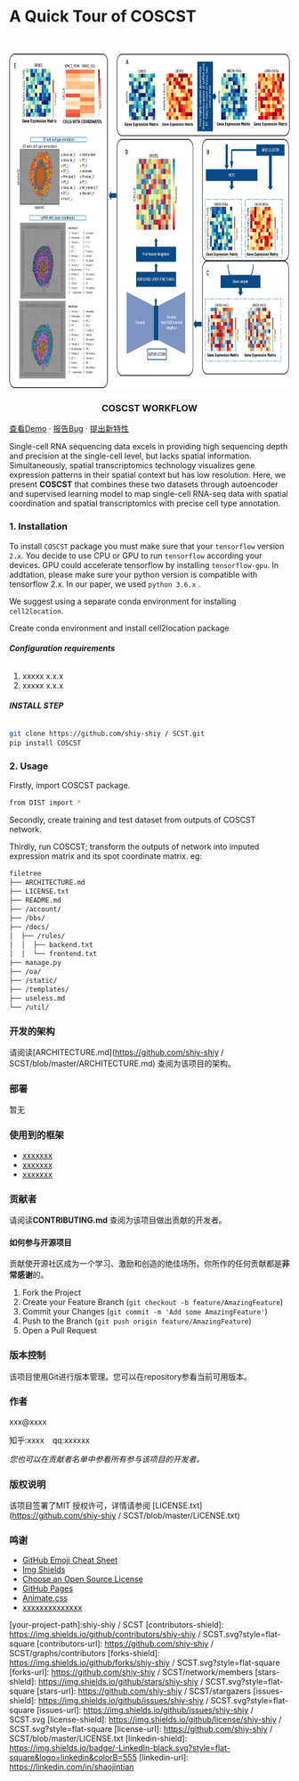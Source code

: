 

# A Quick Tour of COSCST

<!-- PROJECT LOGO -->
<br />

<p align="center">
  <a href="https://github.com/shiy-shiy/SCST/">
    <img src="image/0201_FIG1.jpg" alt="Logo" width="800" height="600">
  </a>
  <h3 align="center">COSCST WORKFLOW</h3>
    <a href="https://github.com/shiy-shiy/SCST/">查看Demo</a>
    ·
    <a href="https://github.com/shiy-shiy/SCST/issues">报告Bug</a>
    ·
    <a href="https://github.com/shiy-shiy/SCST/issues">提出新特性</a>
  </p>

</p>

Single-cell RNA sequencing data excels in providing high sequencing depth and precision at the single-cell level, but lacks spatial information. Simultaneously, spatial transcriptomics technology visualizes gene expression patterns in their spatial context but has low resolution. Here, we present **COSCST** that combines these two datasets through autoencoder and supervised learning model to map single-cell RNA-seq data with spatial coordination and spatial transcriptomics with precise cell type annotation.

### 1. Installation

To install `COSCST` package you must make sure that your `tensorflow` version `2.x`. You decide to use CPU or GPU to run `tensorflow` according your devices. GPU could accelerate tensorflow by installing `tensorflow-gpu`. In addtation, please make sure your python version is compatible with tensorflow 2.x. In our paper, we used `python 3.6.x` .

We suggest using a separate conda environment for installing `cell2location`.

Create conda environment and install cell2location package

###### **Configuration requirements**

1. xxxxx x.x.x
2. xxxxx x.x.x

###### **INSTALL STEP**
```sh
git clone https://github.com/shiy-shiy / SCST.git
pip install COSCST
```

### 2. Usage
Firstly, import COSCST package.
```sh
from DIST import *
```

Secondly, create training and test dataset from outputs of COSCST network.

Thirdly, run COSCST; transform the outputs of network into imputed expression matrix and its spot coordinate matrix.
eg:

```
filetree 
├── ARCHITECTURE.md
├── LICENSE.txt
├── README.md
├── /account/
├── /bbs/
├── /docs/
│  ├── /rules/
│  │  ├── backend.txt
│  │  └── frontend.txt
├── manage.py
├── /oa/
├── /static/
├── /templates/
├── useless.md
└── /util/

```





### 开发的架构 

请阅读[ARCHITECTURE.md](https://github.com/shiy-shiy / SCST/blob/master/ARCHITECTURE.md) 查阅为该项目的架构。

### 部署

暂无

### 使用到的框架

- [xxxxxxx](https://getbootstrap.com)
- [xxxxxxx](https://jquery.com)
- [xxxxxxx](https://laravel.com)

### 贡献者

请阅读**CONTRIBUTING.md** 查阅为该项目做出贡献的开发者。

#### 如何参与开源项目

贡献使开源社区成为一个学习、激励和创造的绝佳场所。你所作的任何贡献都是**非常感谢**的。


1. Fork the Project
2. Create your Feature Branch (`git checkout -b feature/AmazingFeature`)
3. Commit your Changes (`git commit -m 'Add some AmazingFeature'`)
4. Push to the Branch (`git push origin feature/AmazingFeature`)
5. Open a Pull Request



### 版本控制

该项目使用Git进行版本管理。您可以在repository参看当前可用版本。

### 作者

xxx@xxxx

知乎:xxxx  &ensp; qq:xxxxxx    

 *您也可以在贡献者名单中参看所有参与该项目的开发者。*

### 版权说明

该项目签署了MIT 授权许可，详情请参阅 [LICENSE.txt](https://github.com/shiy-shiy / SCST/blob/master/LICENSE.txt)

### 鸣谢


- [GitHub Emoji Cheat Sheet](https://www.webpagefx.com/tools/emoji-cheat-sheet)
- [Img Shields](https://shields.io)
- [Choose an Open Source License](https://choosealicense.com)
- [GitHub Pages](https://pages.github.com)
- [Animate.css](https://daneden.github.io/animate.css)
- [xxxxxxxxxxxxxx](https://connoratherton.com/loaders)

<!-- links -->
[your-project-path]:shiy-shiy / SCST
[contributors-shield]: https://img.shields.io/github/contributors/shiy-shiy / SCST.svg?style=flat-square
[contributors-url]: https://github.com/shiy-shiy / SCST/graphs/contributors
[forks-shield]: https://img.shields.io/github/forks/shiy-shiy / SCST.svg?style=flat-square
[forks-url]: https://github.com/shiy-shiy / SCST/network/members
[stars-shield]: https://img.shields.io/github/stars/shiy-shiy / SCST.svg?style=flat-square
[stars-url]: https://github.com/shiy-shiy / SCST/stargazers
[issues-shield]: https://img.shields.io/github/issues/shiy-shiy / SCST.svg?style=flat-square
[issues-url]: https://img.shields.io/github/issues/shiy-shiy / SCST.svg
[license-shield]: https://img.shields.io/github/license/shiy-shiy / SCST.svg?style=flat-square
[license-url]: https://github.com/shiy-shiy / SCST/blob/master/LICENSE.txt
[linkedin-shield]: https://img.shields.io/badge/-LinkedIn-black.svg?style=flat-square&logo=linkedin&colorB=555
[linkedin-url]: https://linkedin.com/in/shaojintian




